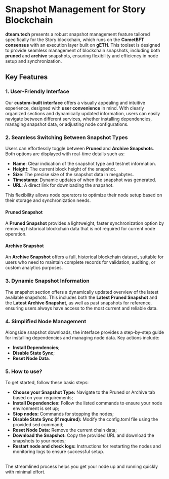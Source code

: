 # Snapshot Management for Story Blockchain

**dteam.tech** presents a robust snapshot management feature tailored specifically for the Story blockchain, which runs on the **CometBFT consensus** with an execution layer built on **gETH**. This toolset is designed to provide seamless management of blockchain snapshots, including both **pruned** and **archive** snapshots, ensuring flexibility and efficiency in node setup and synchronization.

## Key Features

### 1. User-Friendly Interface

Our **custom-built interface** offers a visually appealing and intuitive experience, designed with **user convenience** in mind. With clearly organized sections and dynamically updated information, users can easily navigate between different services, whether installing dependencies, managing snapshot data, or adjusting node configurations.

### 2. Seamless Switching Between Snapshot Types

Users can effortlessly toggle between **Pruned** and **Archive Snapshots**. Both options are displayed with real-time details such as:

- **Name**: Clear indication of the snapshot type and testnet information.
- **Height**: The current block height of the snapshot.
- **Size**: The precise size of the snapshot data in megabytes.
- **Timestamp**: Dynamic updates of when the snapshot was generated.
- **URL**: A direct link for downloading the snapshot.

This flexibility allows node operators to optimize their node setup based on their storage and synchronization needs.

#### Pruned Snapshot
A **Pruned Snapshot** provides a lightweight, faster synchronization option by removing historical blockchain data that is not required for current node operation.

#### Archive Snapshot
An **Archive Snapshot** offers a full, historical blockchain dataset, suitable for users who need to maintain complete records for validation, auditing, or custom analytics purposes.

### 3. Dynamic Snapshot Information

The snapshot section offers a dynamically updated overview of the latest available snapshots. This includes both the **Latest Pruned Snapshot** and the **Latest Archive Snapshot**, as well as past snapshots for reference, ensuring users always have access to the most current and reliable data.

### 4. Simplified Node Management

Alongside snapshot downloads, the interface provides a step-by-step guide for installing dependencies and managing node data. Key actions include:

- **Install Dependencies**;
- **Disable State Sync**;
- **Reset Node Data**.

### 5. How to use?

To get started, follow these basic steps:

- **Choose your Snapshot Type:** Navigate to the Pruned or Archive tab based on your requirements;
- **Install Dependencies:** Follow the listed commands to ensure your node environment is set up;
- **Stop nodes:** Commands for stopping the nodes;
- **Disable State Sync (if required):** Modify the config.toml file using the provided sed command;
- **Reset Node Data:** Remove the current chain data;
- **Download the Snapshot:** Copy the provided URL and download the snapshots to your nodes;
- **Restart node and check logs:** Instructions for restarting the nodes and monitoring logs to ensure successful setup.

##

The streamlined process helps you get your node up and running quickly with minimal effort.
